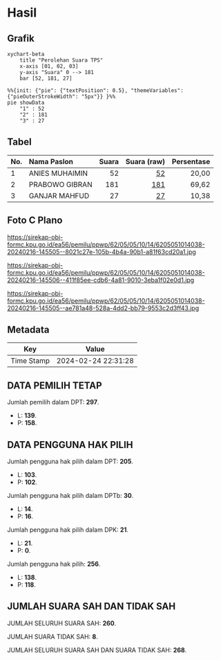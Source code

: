 # Hasil

## Grafik

```mermaid
xychart-beta
    title "Perolehan Suara TPS"
    x-axis [01, 02, 03]
    y-axis "Suara" 0 --> 181
    bar [52, 181, 27]
```

```mermaid
%%{init: {"pie": {"textPosition": 0.5}, "themeVariables": {"pieOuterStrokeWidth": "5px"}} }%%
pie showData
    "1" : 52
    "2" : 181
    "3" : 27
```

## Tabel

| No. | Nama Paslon    | Suara | Suara (raw) | Persentase |
|:--- |:-------------- | -----:| -----------:| ----------:|
| 1   | ANIES MUHAIMIN | 52    | [52][p-1]   | 20,00      |
| 2   | PRABOWO GIBRAN | 181   | [181][p-2]  | 69,62      |
| 3   | GANJAR MAHFUD  | 27    | [27][p-3]   | 10,38      |


[p-1]: https://github.com/gigit-pemilu/pemilu-2024-62-kalimantan-tengah/blob/main/pilpres/hitung-suara/sub/62-kalimantan-tengah/sub/05-barito-utara/sub/05-teweh-tengah/sub/1014-melayu/sub/038-tps/sub/paslon-1.txt
[p-2]: https://github.com/gigit-pemilu/pemilu-2024-62-kalimantan-tengah/blob/main/pilpres/hitung-suara/sub/62-kalimantan-tengah/sub/05-barito-utara/sub/05-teweh-tengah/sub/1014-melayu/sub/038-tps/sub/paslon-2.txt
[p-3]: https://github.com/gigit-pemilu/pemilu-2024-62-kalimantan-tengah/blob/main/pilpres/hitung-suara/sub/62-kalimantan-tengah/sub/05-barito-utara/sub/05-teweh-tengah/sub/1014-melayu/sub/038-tps/sub/paslon-3.txt

## Foto C Plano

https://sirekap-obj-formc.kpu.go.id/ea56/pemilu/ppwp/62/05/05/10/14/6205051014038-20240216-145505--8021c27e-105b-4b4a-90b1-a81f63cd20a1.jpg

https://sirekap-obj-formc.kpu.go.id/ea56/pemilu/ppwp/62/05/05/10/14/6205051014038-20240216-145506--411f85ee-cdb6-4a81-9010-3eba1f02e0d1.jpg

https://sirekap-obj-formc.kpu.go.id/ea56/pemilu/ppwp/62/05/05/10/14/6205051014038-20240216-145505--ae781a48-528a-4dd2-bb79-9553c2d3ff43.jpg


## Metadata

| Key        | Value               |
| ---------- | ------------------- |
| Time Stamp | 2024-02-24 22:31:28 |


## DATA PEMILIH TETAP

Jumlah pemilih dalam DPT: **297**.
 * L: **139**.
 * P: **158**.

## DATA PENGGUNA HAK PILIH

Jumlah pengguna hak pilih dalam DPT: **205**.
 * L: **103**.
 * P: **102**.

Jumlah pengguna hak pilih dalam DPTb: **30**.
 * L: **14**.
 * P: **16**.

Jumlah pengguna hak pilih dalam DPK: **21**.
 * L: **21**.
 * P: **0**.

Jumlah pengguna hak pilih: **256**.
 * L: **138**.
 * P: **118**.

## JUMLAH SUARA SAH DAN TIDAK SAH

JUMLAH SELURUH SUARA SAH: **260**.

JUMLAH SUARA TIDAK SAH: **8**.

JUMLAH SELURUH SUARA SAH DAN SUARA TIDAK SAH: **268**.


